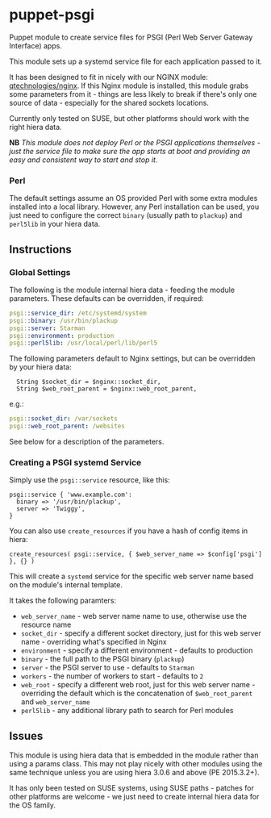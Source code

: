 # puppet-psgi
Puppet module to create service files for PSGI (Perl Web Server Gateway Interface) apps.

This module sets up a systemd service file for each application passed to it.

It has been designed to fit in nicely with our NGINX module: [qtechnologies/nginx](https://github.com/Q-Technologies/puppet-nginx.git).  If this Nginx module is installed, this module grabs some parameters from it - things are less likely to break if there's only one source of data - especially for the shared sockets locations.

Currently only tested on SUSE, but other platforms should work with the right hiera data.

**NB** *This module does not deploy Perl or the PSGI applications themselves - just the service file to make sure the app starts at boot and providing an easy and consistent way to start and stop it.*

### Perl
The default settings assume an OS provided Perl with some extra modules installed into a local library.  However, any Perl installation can be used, you just need to configure the correct `binary` (usually path to `plackup`) and `perl5lib` in your hiera data.

## Instructions
### Global Settings
The following is the module internal hiera data - feeding the module parameters.  These defaults can be overridden, if required:
```yaml
psgi::service_dir: /etc/systemd/system
psgi::binary: /usr/bin/plackup
psgi::server: Starman
psgi::environment: production
psgi::perl5lib: /usr/local/perl/lib/perl5
```
The following parameters default to Nginx settings, but can be overridden by your hiera data:
```puppet
  String $socket_dir = $nginx::socket_dir,
  String $web_root_parent = $nginx::web_root_parent,
```
e.g.:
```yaml
psgi::socket_dir: /var/sockets
psgi::web_root_parent: /websites

```
See below for a description of the parameters.
### Creating a PSGI systemd Service
Simply use the `psgi::service` resource, like this:
```puppet
psgi::service { 'www.example.com': 
  binary => '/usr/bin/plackup',
  server => 'Twiggy',
}
```
You can also use `create_resources` if you have a hash of config items in hiera:
```puppet
create_resources( psgi::service, { $web_server_name => $config['psgi'] }, {} )
```

This will create a `systemd` service for the specific web server name based on the module's internal template.

It takes the following paramters:
* `web_server_name` - web server name name to use, otherwise use the resource name
* `socket_dir` - specify a different socket directory, just for this web server name - overriding what's specified in Nginx
* `environment` - specify a different environment - defaults to production
* `binary` - the full path to the PSGI binary (`plackup`)
* `server` - the PSGI server to use - defaults to `Starman`
* `workers` - the number of workers to start - defaults to `2`
* `web_root` - specify a different web root, just for this web server name - overriding the default which is the concatenation of `$web_root_parent` and `web_server_name`
* `perl5lib` - any additional library path to search for Perl modules

## Issues
This module is using hiera data that is embedded in the module rather than using a params class.  This may not play nicely with other modules using the same technique unless you are using hiera 3.0.6 and above (PE 2015.3.2+).

It has only been tested on SUSE systems, using SUSE paths - patches for other platforms are welcome - we just need to create internal hiera data for the OS family.
